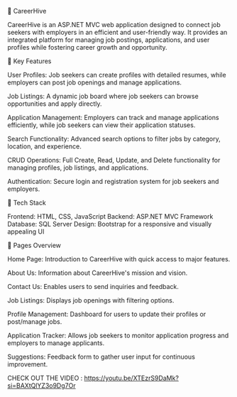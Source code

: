 🎯 CareerHive

CareerHive is an ASP.NET MVC web application designed to connect job seekers with employers in an efficient and user-friendly way. It provides an integrated platform for managing job postings, applications, and user profiles while fostering career growth and opportunity.

🌟 Key Features

User Profiles:
Job seekers can create profiles with detailed resumes, while employers can post job openings and manage applications.

Job Listings:
A dynamic job board where job seekers can browse opportunities and apply directly.

Application Management:
Employers can track and manage applications efficiently, while job seekers can view their application statuses.

Search Functionality:
Advanced search options to filter jobs by category, location, and experience.

CRUD Operations:
Full Create, Read, Update, and Delete functionality for managing profiles, job listings, and applications.

Authentication:
Secure login and registration system for job seekers and employers.

🚀 Tech Stack

Frontend:
HTML, CSS, JavaScript
Backend:
ASP.NET MVC Framework
Database:
SQL Server
Design:
Bootstrap for a responsive and visually appealing UI

📂 Pages Overview

Home Page:
Introduction to CareerHive with quick access to major features.

About Us:
Information about CareerHive's mission and vision.

Contact Us:
Enables users to send inquiries and feedback.

Job Listings:
Displays job openings with filtering options.

Profile Management:
Dashboard for users to update their profiles or post/manage jobs.

Application Tracker:
Allows job seekers to monitor application progress and employers to manage applicants.

Suggestions:
Feedback form to gather user input for continuous improvement.

CHECK OUT THE VIDEO : https://youtu.be/XTEzrS9DaMk?si=BAXtQlYZ3o9Dg7Or

